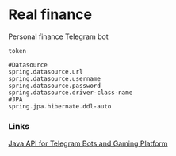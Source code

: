 # Real finance
Personal finance Telegram bot

```
token

#Datasource
spring.datasource.url
spring.datasource.username
spring.datasource.password
spring.datasource.driver-class-name
#JPA
spring.jpa.hibernate.ddl-auto
```

### Links
[Java API for Telegram Bots and Gaming Platform](https://github.com/pengrad/java-telegram-bot-api)